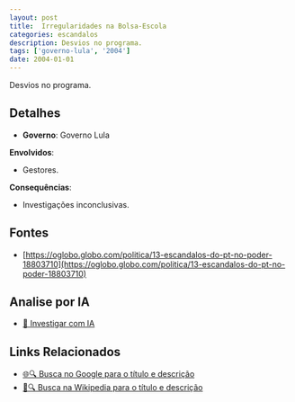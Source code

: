 ```yaml
---
layout: post
title:  Irregularidades na Bolsa-Escola
categories: escandalos
description: Desvios no programa.
tags: ['governo-lula', '2004']
date: 2004-01-01
---
```


Desvios no programa.

## Detalhes
- **Governo**: Governo Lula

**Envolvidos**:
- Gestores.


**Consequências**:
- Investigações inconclusivas.


## Fontes
- [https://oglobo.globo.com/politica/13-escandalos-do-pt-no-poder-18803710](https://oglobo.globo.com/politica/13-escandalos-do-pt-no-poder-18803710)


## Analise por IA
- [🤖 Investigar com IA](https://www.perplexity.ai/search?q=Irregularidades%20na%20Bolsa-Escola%20Desvios%20no%20programa.%20Governo%20Lula)

## Links Relacionados
- [🌐🔍 Busca no Google para o título e descrição](https://www.google.com/search?q=Irregularidades%20na%20Bolsa-Escola%20Desvios%20no%20programa.%20Governo%20Lula)
- [📖🔍 Busca na Wikipedia para o título e descrição](https://pt.wikipedia.org/w/index.php?search=Irregularidades%20na%20Bolsa-Escola%20Desvios%20no%20programa.%20Governo%20Lula)

